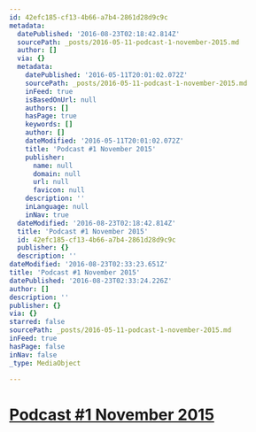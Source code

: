 ```yaml
---
id: 42efc185-cf13-4b66-a7b4-2861d28d9c9c
metadata:
  datePublished: '2016-08-23T02:18:42.814Z'
  sourcePath: _posts/2016-05-11-podcast-1-november-2015.md
  author: []
  via: {}
  metadata:
    datePublished: '2016-05-11T20:01:02.072Z'
    sourcePath: _posts/2016-05-11-podcast-1-november-2015.md
    inFeed: true
    isBasedOnUrl: null
    authors: []
    hasPage: true
    keywords: []
    author: []
    dateModified: '2016-05-11T20:01:02.072Z'
    title: 'Podcast #1 November 2015'
    publisher:
      name: null
      domain: null
      url: null
      favicon: null
    description: ''
    inLanguage: null
    inNav: true
  dateModified: '2016-08-23T02:18:42.814Z'
  title: 'Podcast #1 November 2015'
  id: 42efc185-cf13-4b66-a7b4-2861d28d9c9c
  publisher: {}
  description: ''
dateModified: '2016-08-23T02:33:23.651Z'
title: 'Podcast #1 November 2015'
datePublished: '2016-08-23T02:33:24.226Z'
author: []
description: ''
publisher: {}
via: {}
starred: false
sourcePath: _posts/2016-05-11-podcast-1-november-2015.md
inFeed: true
hasPage: false
inNav: false
_type: MediaObject

---
```

# [Podcast \#1 November 2015][0]

[0]: https://soundcloud.com/kerry-keating-951355944/1-november/s-mGKVy
